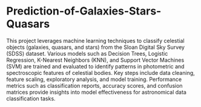 # Prediction-of-Galaxies-Stars-Quasars
This project leverages machine learning techniques to classify celestial objects (galaxies, quasars, and stars) from the Sloan Digital Sky Survey (SDSS) dataset. Various models such as Decision Trees, Logistic Regression, K-Nearest Neighbors (KNN), and Support Vector Machines (SVM) are trained and evaluated to identify patterns in photometric and spectroscopic features of celestial bodies. Key steps include data cleaning, feature scaling, exploratory analysis, and model training. Performance metrics such as classification reports, accuracy scores, and confusion matrices provide insights into model effectiveness for astronomical data classification tasks.
